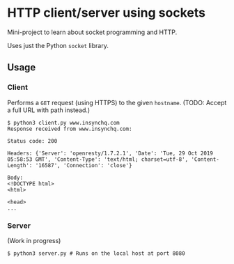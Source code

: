 # HTTP client/server using sockets

Mini-project to learn about socket programming and HTTP.

Uses just the Python `socket` library.

## Usage

### Client

Performs a `GET` request (using HTTPS) to the given `hostname`. (TODO: Accept a full URL
with path instead.)

```
$ python3 client.py www.insynchq.com
Response received from www.insynchq.com:

Status code: 200

Headers: {'Server': 'openresty/1.7.2.1', 'Date': 'Tue, 29 Oct 2019 05:58:53 GMT', 'Content-Type': 'text/html; charset=utf-8', 'Content-Length': '16587', 'Connection': 'close'}

Body:
<!DOCTYPE html>
<html>

<head>
...
```

### Server

(Work in progress)

```
$ python3 server.py # Runs on the local host at port 8080
```
